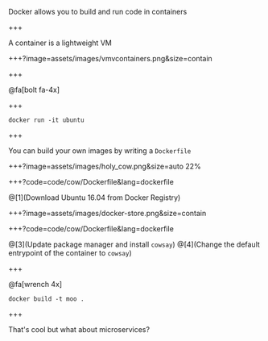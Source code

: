Docker allows you to build and run code in <span class="gold">containers</span>

+++

A container is a lightweight VM

+++?image=assets/images/vmvcontainers.png&size=contain



+++

@fa[bolt fa-4x]

+++

`docker run -it ubuntu`

+++

You can build your own images by writing a <span class="gray">`Dockerfile`</span>

+++?image=assets/images/holy_cow.png&size=auto 22%

+++?code=code/cow/Dockerfile&lang=dockerfile

@[1](Download Ubuntu 16.04 from Docker Registry)

+++?image=assets/images/docker-store.png&size=contain

+++?code=code/cow/Dockerfile&lang=dockerfile

@[3](Update package manager and install <span class="gray">`cowsay`</span>)
@[4](Change the default entrypoint of the container to <span class="gray">`cowsay`</span>)

+++

@fa[wrench 4x]

`docker build -t moo .`


+++

That's cool but what about microservices?

<theed face here>